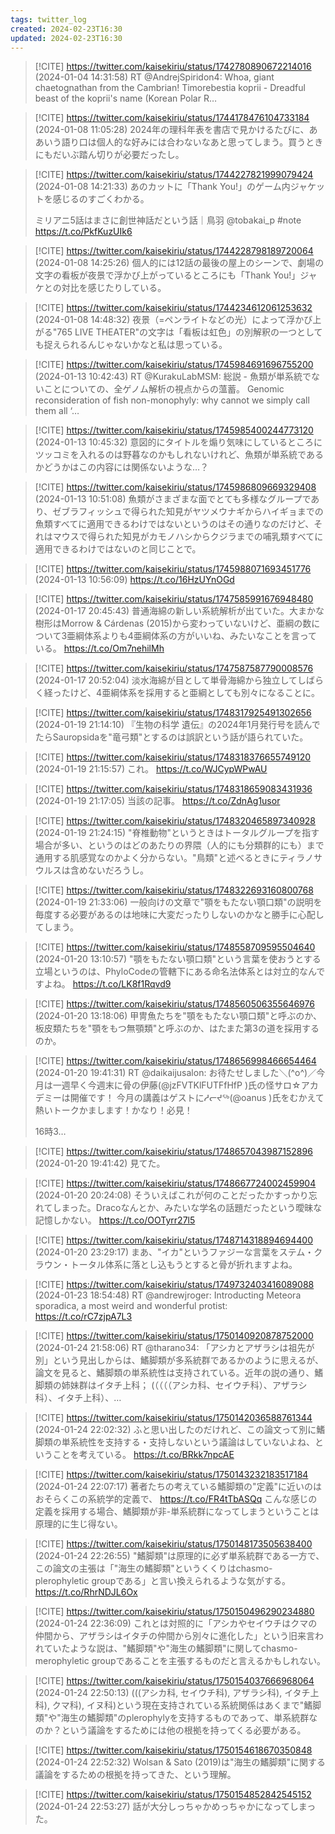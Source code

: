 ```yaml
---
tags: twitter_log
created: 2024-02-23T16:30
updated: 2024-02-23T16:30
---
```


> [!CITE] https://twitter.com/kaisekiriu/status/1742780890672214016 (2024-01-04 14:31:58)
> RT @AndrejSpiridon4: Whoa, giant chaetognathan from the Cambrian! Timorebestia koprii - Dreadful beast of the koprii's name (Korean Polar R…

> [!CITE] https://twitter.com/kaisekiriu/status/1744178476104733184 (2024-01-08 11:05:28)
> 2024年の理科年表を書店で見かけるたびに、ああいう語り口は個人的な好みには合わないなあと思ってしまう。買うときにもだいぶ踏ん切りが必要だったし。

> [!CITE] https://twitter.com/kaisekiriu/status/1744227821999079424 (2024-01-08 14:21:33)
> あのカットに「Thank You!」のゲーム内ジャケットを感じるのすごくわかる。
> 
> ミリアニ5話はまさに創世神話だという話｜鳥羽 @tobakai_p #note https://t.co/PkfKuzUIk6

> [!CITE] https://twitter.com/kaisekiriu/status/1744228798189720064 (2024-01-08 14:25:26)
> 個人的には12話の最後の屋上のシーンで、劇場の文字の看板が夜景で浮かび上がっているところにも「Thank You!」ジャケとの対比を感じたりしている。

> [!CITE] https://twitter.com/kaisekiriu/status/1744234612061253632 (2024-01-08 14:48:32)
> 夜景（=ペンライトなどの光）によって浮かび上がる"765 LIVE THEATER"の文字は「看板は虹色」の別解釈の一つとしても捉えられるんじゃないかなと私は思っている。

> [!CITE] https://twitter.com/kaisekiriu/status/1745984691696755200 (2024-01-13 10:42:43)
> RT @KurakuLabMSM: 総説 - 魚類が単系統でないことについての、全ゲノム解析の視点からの薀蓄。
> Genomic reconsideration of fish non-monophyly: why cannot we simply call them all ‘…

> [!CITE] https://twitter.com/kaisekiriu/status/1745985400244773120 (2024-01-13 10:45:32)
> 意図的にタイトルを煽り気味にしているところにツッコミを入れるのは野暮なのかもしれないけれど、魚類が単系統であるかどうかはこの内容には関係ないような…？

> [!CITE] https://twitter.com/kaisekiriu/status/1745986809669329408 (2024-01-13 10:51:08)
> 魚類がさまざまな面でとても多様なグループであり、ゼブラフィッシュで得られた知見がヤツメウナギからハイギョまでの魚類すべてに適用できるわけではないというのはその通りなのだけど、それはマウスで得られた知見がカモノハシからクジラまでの哺乳類すべてに適用できるわけではないのと同じことで。

> [!CITE] https://twitter.com/kaisekiriu/status/1745988071693451776 (2024-01-13 10:56:09)
> https://t.co/16HzUYnOGd

> [!CITE] https://twitter.com/kaisekiriu/status/1747585991676948480 (2024-01-17 20:45:43)
> 普通海綿の新しい系統解析が出ていた。大まかな樹形はMorrow &amp; Cárdenas (2015)から変わっていないけど、亜綱の数について3亜綱体系よりも4亜綱体系の方がいいね、みたいなことを言っている。
> https://t.co/Om7nehilMh

> [!CITE] https://twitter.com/kaisekiriu/status/1747587587790008576 (2024-01-17 20:52:04)
> 淡水海綿が目として単骨海綿から独立してしばらく経ったけど、4亜綱体系を採用すると亜綱としても別々になることに。

> [!CITE] https://twitter.com/kaisekiriu/status/1748317925491302656 (2024-01-19 21:14:10)
> 『生物の科学 遺伝』の2024年1月発行号を読んでたらSauropsidaを"竜弓類"とするのは誤訳という話が語られていた。

> [!CITE] https://twitter.com/kaisekiriu/status/1748318376655749120 (2024-01-19 21:15:57)
> これ。
> https://t.co/WJCypWPwAU

> [!CITE] https://twitter.com/kaisekiriu/status/1748318659083431936 (2024-01-19 21:17:05)
> 当該の記事。
> https://t.co/ZdnAg1usor

> [!CITE] https://twitter.com/kaisekiriu/status/1748320465897340928 (2024-01-19 21:24:15)
> "脊椎動物"というときはトータルグループを指す場合が多い、というのはどのあたりの界隈（人的にも分類群的にも）まで通用する肌感覚なのかよく分からない。"鳥類"と述べるときにティラノサウルスは含めないだろうし。

> [!CITE] https://twitter.com/kaisekiriu/status/1748322693160800768 (2024-01-19 21:33:06)
> 一般向けの文章で"顎をもたない顎口類"の説明を毎度する必要があるのは地味に大変だったりしないのかなと勝手に心配してしまう。

> [!CITE] https://twitter.com/kaisekiriu/status/1748558709595504640 (2024-01-20 13:10:57)
> "顎をもたない顎口類"という言葉を使おうとする立場というのは、PhyloCodeの管轄下にある命名法体系とは対立的なんですよね。
> https://t.co/LK8f1Rqvd9

> [!CITE] https://twitter.com/kaisekiriu/status/1748560506355646976 (2024-01-20 13:18:06)
> 甲冑魚たちを"顎をもたない顎口類"と呼ぶのか、板皮類たちを"顎をもつ無顎類"と呼ぶのか、はたまた第3の道を採用するのか。

> [!CITE] https://twitter.com/kaisekiriu/status/1748656998466654464 (2024-01-20 19:41:31)
> RT @daikaijusalon: お待たせしました＼(^o^)／今月は一週早く今週末に骨の伊藤(@jzFVTKlFUTFfHfP )氏の怪サロ☆アカデミーは開催です！
> 今月の講義はゲストにᓱᓕᔪᖅ(@oanus )氏をむかえて熱いトークかまします！かなり！必見！
> 
> 16時3…

> [!CITE] https://twitter.com/kaisekiriu/status/1748657043987152896 (2024-01-20 19:41:42)
> 見てた。

> [!CITE] https://twitter.com/kaisekiriu/status/1748667724002459904 (2024-01-20 20:24:08)
> そういえばこれが何のことだったかすっかり忘れてしまった。Dracoなんとか、みたいな学名の話題だったという曖昧な記憶しかない。
> https://t.co/OOTyrr27l5

> [!CITE] https://twitter.com/kaisekiriu/status/1748714318894694400 (2024-01-20 23:29:17)
> まあ、"イカ"というファジーな言葉をステム・クラウン・トータル体系に落とし込もうとすると骨が折れますよね。

> [!CITE] https://twitter.com/kaisekiriu/status/1749732403416089088 (2024-01-23 18:54:48)
> RT @andrewjroger: Introducting Meteora sporadica, a most weird and wonderful protist: https://t.co/rC7zjpA7L3

> [!CITE] https://twitter.com/kaisekiriu/status/1750140920878752000 (2024-01-24 21:58:06)
> RT @tharano34: 「アシカとアザラシは祖先が別」という見出しからは、鰭脚類が多系統群であるかのように思えるが、論文を見ると、鰭脚類の単系統性は支持されている。近年の説の通り、鰭脚類の姉妹群はイタチ上科；
> (（（（（アシカ科、セイウチ科）、アザラシ科）、イタチ上科）、…

> [!CITE] https://twitter.com/kaisekiriu/status/1750142036588761344 (2024-01-24 22:02:32)
> ふと思い出したのだけれど、この論文って別に鰭脚類の単系統性を支持する・支持しないという議論はしていないよね、ということを考えている。
> https://t.co/BRkk7npcAE

> [!CITE] https://twitter.com/kaisekiriu/status/1750143232183517184 (2024-01-24 22:07:17)
> 著者たちの考えている鰭脚類の"定義"に近いのはおそらくこの系統学的定義で、
> https://t.co/FR4tTbASQq
> こんな感じの定義を採用する場合、鰭脚類が非-単系統群になってしまうということは原理的に生じ得ない。

> [!CITE] https://twitter.com/kaisekiriu/status/1750148173505638400 (2024-01-24 22:26:55)
> "鰭脚類"は原理的に必ず単系統群である一方で、この論文の主張は「"海生の鰭脚類"というくくりはchasmo-plerophyletic groupである」と言い換えられるような気がする。
> https://t.co/RhrNDJL6Ox

> [!CITE] https://twitter.com/kaisekiriu/status/1750150496290234880 (2024-01-24 22:36:09)
> これとは対照的に「アシカやセイウチはクマの仲間から、アザラシはイタチの仲間から別々に進化した」という旧来言われていたような説は、"鰭脚類"や"海生の鰭脚類"に関してchasmo-merophyletic groupであることを主張するものだと言えるかもしれない。

> [!CITE] https://twitter.com/kaisekiriu/status/1750154037666968064 (2024-01-24 22:50:13)
> (((アシカ科, セイウチ科), アザラシ科), イタチ上科), クマ科), イヌ科)という現在支持されている系統関係はあくまで"鰭脚類"や"海生の鰭脚類"のplerophylyを支持するものであって、単系統群なのか？という議論をするためには他の根拠を持ってくる必要がある。

> [!CITE] https://twitter.com/kaisekiriu/status/1750154618670350848 (2024-01-24 22:52:32)
> Wolsan &amp; Sato (2019)は"海生の鰭脚類"に関する議論をするための根拠を持ってきた、という理解。

> [!CITE] https://twitter.com/kaisekiriu/status/1750154852842545152 (2024-01-24 22:53:27)
> 話が大分しっちゃかめっちゃかになってしまった。
